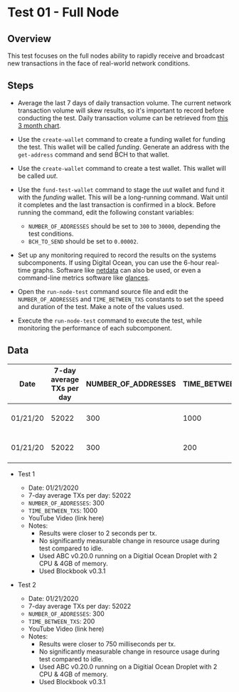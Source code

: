 # Test 01 - Full Node

## Overview
This test focuses on the full nodes ability to rapidly receive and broadcast new transactions in the face of real-world network conditions.

## Steps

- Average the last 7 days of daily transaction volume. The current network transaction volume will skew results, so it's important to record before conducting the test. Daily transaction volume can be retrieved from [this 3 month chart](https://bitinfocharts.com/comparison/bitcoin%20cash-transactions.html#3m).

- Use the `create-wallet` command to create a funding wallet for funding the test. This wallet will be called *funding*. Generate an address with the `get-address` command and send BCH to that wallet.

- Use the `create-wallet` command to create a test wallet. This wallet will be called *uut*.

- Use the `fund-test-wallet` command to stage the *uut* wallet and fund it with the *funding* wallet. This will be a long-running command. Wait until it completes and the last transaction is confirmed in a block. Before running the command, edit the following constant variables:
  - `NUMBER_OF_ADDRESSES` should be set to `300` to `30000`, depending the test conditions.
  - `BCH_TO_SEND` should be set to `0.00002`.

- Set up any monitoring required to record the results on the systems subcomponents. If using Digital Ocean, you can use the 6-hour real-time graphs. Software like [netdata](https://github.com/netdata/netdata) can also be used, or even a command-line metrics software like [glances](https://nicolargo.github.io/glances/).

- Open the `run-node-test` command source file and edit the `NUMBER_OF_ADDRESSES` and `TIME_BETWEEN_TXS` constants to set the speed and duration of the test. Make a note of the values used.

- Execute the `run-node-test` command to execute the test, while monitoring the performance of each subcomponent.

## Data

| Date     | 7-day average TXs per day | NUMBER_OF_ADDRESSES | TIME_BETWEEN_TXS | Notes |
| -------- | ------------------------- | ------------------- | ---------------- | ----- |
| 01/21/20 | 52022                     | 300                 | 1000             |  2s per tx actual    |
| 01/21/20 | 52022                     | 300                 | 200             |  750mS per tx actual    |

- Test 1
  - Date: 01/21/2020
  - 7-day average TXs per day: 52022
  - `NUMBER_OF_ADDRESSES`: 300
  - `TIME_BETWEEN_TXS`: 1000
  - YouTube Video (link here)
  - Notes:
    - Results were closer to 2 seconds per tx.
    - No significantly measurable change in resource usage during test compared to idle.
    - Used ABC v0.20.0 running on a Digitial Ocean Droplet with 2 CPU & 4GB of memory.
    - Used Blockbook v0.3.1

- Test 2
  - Date: 01/21/2020
  - 7-day average TXs per day: 52022
  - `NUMBER_OF_ADDRESSES`: 300
  - `TIME_BETWEEN_TXS`: 200
  - YouTube Video (link here)
  - Notes:
    - Results were closer to 750 milliseconds per tx.
    - No significantly measurable change in resource usage during test compared to idle.
    - Used ABC v0.20.0 running on a Digitial Ocean Droplet with 2 CPU & 4GB of memory.
    - Used Blockbook v0.3.1
